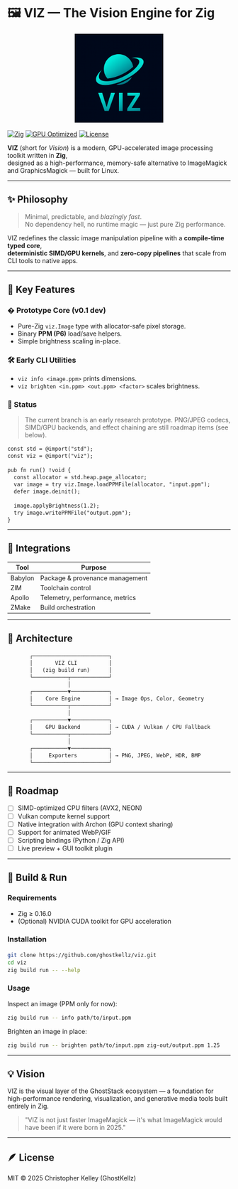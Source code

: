 # 🖼️ VIZ — The Vision Engine for Zig

<div align="center">
  <img src="assets/icons/viz.png" alt="VIZ Logo" width="200" />
</div>

[![Zig](https://img.shields.io/badge/Built_with-Zig-orange?style=flat-square&logo=zig)](https://ziglang.org)
[![GPU Optimized](https://img.shields.io/badge/NVIDIA-Accelerated-green?style=flat-square&logo=nvidia)](https://developer.nvidia.com/)
[![License](https://img.shields.io/badge/license-MIT-blue.svg?style=flat-square)](LICENSE)

**VIZ** (short for *Vision*) is a modern, GPU-accelerated image processing toolkit written in **Zig**,  
designed as a high-performance, memory-safe alternative to ImageMagick and GraphicsMagick — built for Linux.

---

## ✨ Philosophy

> Minimal, predictable, and *blazingly fast*.  
> No dependency hell, no runtime magic — just pure Zig performance.

VIZ redefines the classic image manipulation pipeline with a **compile-time typed core**,  
**deterministic SIMD/GPU kernels**, and **zero-copy pipelines** that scale from CLI tools to native apps.

---

## 🚀 Key Features

### � Prototype Core (v0.1 dev)
- Pure-Zig `viz.Image` type with allocator-safe pixel storage.
- Binary **PPM (P6)** load/save helpers.
- Simple brightness scaling in-place.

### 🛠️ Early CLI Utilities
- `viz info <image.ppm>` prints dimensions.
- `viz brighten <in.ppm> <out.ppm> <factor>` scales brightness.

### 🧭 Status
> The current branch is an early research prototype. PNG/JPEG codecs,
> SIMD/GPU backends, and effect chaining are still roadmap items (see below).

```zig
const std = @import("std");
const viz = @import("viz");

pub fn run() !void {
  const allocator = std.heap.page_allocator;
  var image = try viz.Image.loadPPMFile(allocator, "input.ppm");
  defer image.deinit();

  image.applyBrightness(1.2);
  try image.writePPMFile("output.ppm");
}
```

---

## 🔗 Integrations

| Tool    | Purpose                          |
|---------|----------------------------------|
| Babylon | Package & provenance management  |
| ZIM     | Toolchain control                |
| Apollo  | Telemetry, performance, metrics  |
| ZMake   | Build orchestration              |

---

## 🧬 Architecture

```
       ┌────────────────────────┐
       │       VIZ CLI          │
       │   (zig build run)      │
       └───────────┬────────────┘
                   │
       ┌───────────▼────────────┐
       │    Core Engine         │ → Image Ops, Color, Geometry
       └───────────┬────────────┘
                   │
       ┌───────────▼────────────┐
       │    GPU Backend         │ → CUDA / Vulkan / CPU Fallback
       └───────────┬────────────┘
                   │
       ┌───────────▼────────────┐
       │     Exporters          │ → PNG, JPEG, WebP, HDR, BMP
       └────────────────────────┘
```

---

## 🧩 Roadmap

- [ ] SIMD-optimized CPU filters (AVX2, NEON)
- [ ] Vulkan compute kernel support
- [ ] Native integration with Archon (GPU context sharing)
- [ ] Support for animated WebP/GIF
- [ ] Scripting bindings (Python / Zig API)
- [ ] Live preview + GUI toolkit plugin

---

## 🧰 Build & Run

### Requirements

- Zig ≥ 0.16.0
- (Optional) NVIDIA CUDA toolkit for GPU acceleration

### Installation

```bash
git clone https://github.com/ghostkellz/viz.git
cd viz
zig build run -- --help
```

### Usage

Inspect an image (PPM only for now):

```bash
zig build run -- info path/to/input.ppm
```

Brighten an image in place:

```bash
zig build run -- brighten path/to/input.ppm zig-out/output.ppm 1.25
```

---

## 💡 Vision

VIZ is the visual layer of the GhostStack ecosystem — a foundation for high-performance rendering, visualization, and generative media tools built entirely in Zig.

> "VIZ is not just faster ImageMagick — it's what ImageMagick would have been if it were born in 2025."

---

## 🪶 License

MIT © 2025 Christopher Kelley (GhostKellz)

